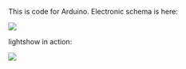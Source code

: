 This is code for Arduino. 
Electronic schema is here:

![](https://lh3.googleusercontent.com/C1MxVSIUHmNomI4mpiPm5t4Acia2oX49jUITd7sRp6tYAeDCBJ81coLwPRmwMKUdLrgNYgF-exoTow4wdFu5x6ljE6c1aYAFbHtQgnVKBTl6WWzCMNKu-XdjhWCsquhA9_xWxdB0ozjhDvDNizPVZ8KA9dnGBwu9jP3AweyIJ4n_tu2knJAfXdtKb1uxDJ77hvegbWhMWS6jtTQUd-8pAJS47eq6dkgdoU8TbwE2CT49LfSE-sGEtMK00TYa2DcpAFU4GBcN18X006T1p26LE20gx8pqC_GGZt4UmSfM1aDrBX55kawhtNJZ5_WxuZWJ3K0JmOeJ_YYheUZU-eAHITLuAv5t4-156LNDOwxZdj4rJrP-iEWsEPyF0skSM-GDHnGwwnErms0so3YPJdgC7F9AG0pdaniIjKbxNIVJa55WXJW42xyGt2FRpNBoOtIdZ9faDnb5DosGDF6d6Z1HPU2sK4U_KZYDvQpFVi-Ir2CPCXMn8SHJEyEC86IysFaI-M4sDPmGU7aMlgCmSVN3Y1K97Omx2K1DR2UTAE2zysR3ktU1gFPZt-Y21NimT3Lg_pDGZtiskHq3A66mpabNKqnQ8o_Vqj2jmJ8eenGFpEJUMbL7i-JSBciyx9yqeg03c-92zt8dC8_LRNGr2k3Z_oZ6p55Q-glesJMLffGhAYdmDKBSisybwZc=w883-h533-no)


lightshow in action:

[![](https://i.ytimg.com/vi/fRF_z4JCFXo/maxresdefault.jpg)](https://www.youtube.com/watch?v=fRF_z4JCFXo)

